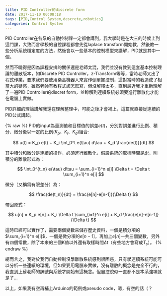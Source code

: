 ```yaml
---
title: PID Controller的discrete form
date: 2017-11-10 00:08:18
tags: [PID,Control System,descrete,robotics]
categories: Control System
---
```


PID Controller在各系的自動控制課一定都會講到，我大學時是在大三的時候上到這門課，大致而言學校的自控課程都會先從laplace transform開始教，然後教一些分析系統穩定度的方法，然後會以一些基本的控制模型來講解，PID就是其中一個。

然而不曉得是因為課程安排的關係還是老師太混，我們並沒有教到這套基本控制理論的離散版本，如Discrete PID Controller，z-Transform等等，當時老師又出了程式作業，要求我們要使用樂高機器人來實作倒單擺控制，這對當時的我造成了相當大的疑惑，雖然老師有教程式該怎麼寫，但沒解釋太多，直到最近我才重新理解了一遍PID Controller的discret form，並瞭解到連續系統必須要進行離散化才能在電腦上實做。

PID詳細的理論講解我還在理解整理中，可能之後才會補上，這篇就直接從連續的PID公式講起。

{% raw %}
PID的input為量測值和目標值的誤差$e(t)$，分別對誤差進行比例、積分、微分後以一定的比例($K_p、K_i、K_d$)組合:

$$
u(t) = K_p e(t) + K_i \int_0^t e(\tau) d\tau + K_d \frac{de(t)}{dt}
$$

其中積分和微分是連續的操作，必須進行離散化，假設系統的取樣時間是$\Delta t$，則積分的離散形式為：

$$
\int_0^{t_n} e(\tau) d\tau = \sum_{i=1}^n e[i] \Delta t = \Delta t \sum_{i=1}^n e[i]
$$

微分（又稱爲有限差分）為：

$$
\frac{de(t_n)}{dt} = \frac{e[n]-e[n-1]}{\Delta t}
$$

帶回原式：

$$
u[n] = K_p e[n] + K_i \Delta t \sum_{i=1}^n e[i] + K_d \frac{e[n]-e[n-1]}{\Delta t}
$$

這時已經可以實作了，需要兩個變數來儲存歷史資料，一個是積分項的$\sum_{i=1}^n e[i]$，一個是微分項的$e[n-1]$，再加上$e[n]$一共三個變數，另外有四個常數，除了本來的三個K值以外還有取樣時間$\Delta t$（有些地方會寫成$T_s$）。
{% endraw %}

總而言之，我對於我們自動控制沒學離散系統感到很困惑，只有學連續系統可能可以分析一些連續的環境，但如果要用電腦來實做，沒有離散的概念是完全不行的，我直到上蘇老師的訊號與系統才開始有這概念。但自控貌似一直都不是本系強項就是了...

以上，如果我有空再補上Arduino的範例或pseudo code，嗯，有空的話（？
